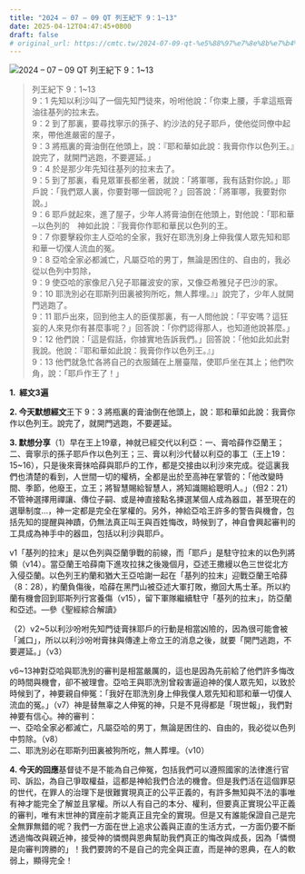 ```yaml
---
title: "2024 – 07 – 09 QT 列王紀下 9：1~13"
date: 2025-04-12T04:47:45+0800
draft: false
# original_url: https://cmtc.tw/2024-07-09-qt-%e5%88%97%e7%8e%8b%e7%b4%80%e4%b8%8b-9%ef%bc%9a113
---
```


![2024 – 07 – 09 QT 列王紀下 9：1\~13](/images/qt.jpg  "2024 – 07 – 09 QT 列王紀下 9：1\~13")

> 列王紀下 9：1\~13  
> 9：1 先知以利沙叫了一個先知門徒來，吩咐他說：「你束上腰，手拿這瓶膏油往基列的拉末去。  
> 9：2 到了那裏，要尋找寧示的孫子、約沙法的兒子耶戶，使他從同僚中起來，帶他進嚴密的屋子，  
> 9：3 將瓶裏的膏油倒在他頭上，說：『耶和華如此說：我膏你作以色列王。』說完了，就開門逃跑，不要遲延。」  
> 9：4 於是那少年先知往基列的拉末去了。  
> 9：5 到了那裏，看見眾軍長都坐著，就說：「將軍哪，我有話對你說。」耶戶說：「我們眾人裏，你要對哪一個說呢？」回答說：「將軍哪，我要對你說。」  
> 9：6 耶戶就起來，進了屋子，少年人將膏油倒在他頭上，對他說：「耶和華─以色列的　神如此說：『我膏你作耶和華民以色列的王。  
> 9：7 你要擊殺你主人亞哈的全家，我好在耶洗別身上伸我僕人眾先知和耶和華一切僕人流血的冤。  
> 9：8 亞哈全家必都滅亡，凡屬亞哈的男丁，無論是困住的、自由的，我必從以色列中剪除，  
> 9：9 使亞哈的家像尼八兒子耶羅波安的家，又像亞希雅兒子巴沙的家。  
> 9：10 耶洗別必在耶斯列田裏被狗所吃，無人葬埋。』」說完了，少年人就開門逃跑了。  
> 9：11 耶戶出來，回到他主人的臣僕那裏，有一人問他說：「平安嗎？這狂妄的人來見你有甚麼事呢？」回答說：「你們認得那人，也知道他說甚麼。」  
> 9：12 他們說：「這是假話，你據實地告訴我們。」回答說：「他如此如此對我說。他說：『耶和華如此說：我膏你作以色列王。』」  
> 9：13 他們就急忙各將自己的衣服鋪在上層臺階，使耶戶坐在其上；他們吹角，說：「耶戶作王了！」

**1.  經文3遍**

**2. 今天默想經文**王下 9：3 將瓶裏的膏油倒在他頭上，說：耶和華如此說：我膏你作以色列王。說完了，就開門逃跑，不要遲延。

**3. 默想分享**（1）早在王上19章，神就已經交代以利亞：一、膏哈薛作亞蘭王；二、膏寧示的孫子耶戶作以色列王；三、膏以利沙代替以利亞的事工（王上19：15\~16），只是後來膏抹哈薛與耶戶的工作，都是交接由以利沙來完成。從這裏我們也清楚的看到，人世間一切的權柄，全都是出於至高神在掌管的：「他改變時間、季節，他廢王，立王；將智慧賜給智慧人，將知識賜給聰明人。」（但2：21）不管神選擇用禪讓、傳位子嗣、或是神直接點名揀選某個人成為器皿，甚至現在的選舉制度…，神一定都是完全在掌權的。另外，神給亞哈王許多的警告與機會，包括先知的提醒與神蹟，仍無法真正叫王與百姓悔改，時候到了，神自會興起審判的工具成為神手中的器皿，包括以利沙與耶戶。

v1「基列的拉末」是以色列與亞蘭爭戰的前線，而「耶戶」是駐守拉末的以色列將領（v14）。當亞蘭王哈薛南下進攻拉抹之後幾個月，亞述王撒縵以色三世從北方入侵亞蘭。以色列王約蘭和猶大王亞哈謝一起在「基列的拉末」迎戰亞蘭王哈薛（8：28），約蘭負傷後，哈薛在黑門山被亞述大軍打敗，撤回大馬士革。所以約蘭有機會回到耶斯列行宮養傷（v15），留下軍隊繼續駐守「基列的拉末」，防亞蘭和亞述。—參《聖經綜合解讀》

（2）v2\~5以利沙吩咐先知門徒膏抹耶戶的行動是相當凶險的，因為很可能會被「滅口」，所以以利沙吩咐膏抹與傳達上帝立王的消息之後，就要「開門逃跑，不要遲延。」（v3）

v6\~13神對亞哈與耶洗別的審判是相當嚴厲的，這也是因為先前給了他們許多悔改的時間與機會，卻不被理會。亞哈王與耶洗別曾殺害逼迫神的僕人眾先知，以致於時候到了，神要親自伸冤：「我好在耶洗別身上伸我僕人眾先知和耶和華一切僕人流血的冤。」（v7）神是替無辜之人伸冤的神，只是不見得都是「現世報」，我們對神要有信心。神的審判：  
一、亞哈全家必都滅亡，凡屬亞哈的男丁，無論是困住的、自由的，我必從以色列中剪除。（v8）  
二、耶洗別必在耶斯列田裏被狗所吃，無人葬埋。（v10）

**4. 今天的回應**基督徒不是不能為自己伸冤，包括我們可以遵照國家的法律進行官司、訴訟，為自己爭取權益，這都是神給我們合法的機會。但是我們活在這個罪惡的世代，在罪人的治理下是很難實現真正的公平正義的，有許多無知與不法的事唯有神才能完全了解並且掌權。所以人有自己的本分、權利，但要真正實現公平正義的審判，唯有末世神的寶座前才能真正且完全的實現。但是又有誰能保證自己是完全無罪無錯的呢？我們一方面在世上追求公義與正直的生活方式，一方面仍要不斷透過悔改與親近神，接受神的憐憫與恩典幫助我們真正的悔改與成長，因為「憐憫是向審判誇勝的」！我們要誇的不是自己的完全與正直，而是神的恩典，在人的軟弱上，顯得完全！